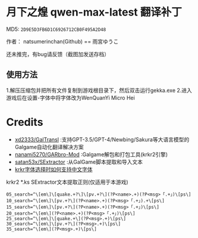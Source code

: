 # 月下之煌 qwen-max-latest 翻译补丁

MD5: `2D9E5D3FB6D1C6926712CB0F495A2D48`

作者： natsumerinchan(Github) == 雨宮ゆうこ

还未推完，有bug请反馈（截图加发送存档）

## 使用方法
1.解压压缩包并把所有文件复制到游戏根目录下，然后双击运行gekka.exe
2.进入游戏后在设置-字体中将字体改为WenQuanYi Micro Hei

# Credits

- [xd2333/GalTransl](https://github.com/xd2333/GalTransl.git) :支持GPT-3.5/GPT-4/Newbing/Sakura等大语言模型的Galgame自动化翻译解决方案
- [nanami5270/GARbro-Mod](https://github.com/nanami5270/GARbro-Mod.git) :Galgame解包和打包工具(krkr2引擎)
- [satan53x/SExtractor](https://github.com/satan53x/SExtractor.git) :从GalGame脚本提取和导入文本
- [krkr字体选择时如何支持中文字体](https://zhuanlan.zhihu.com/p/21775023)

krkr2 *.ks SExtractor文本提取正则(仅适用于本游戏)
```
05_search=^\[em\]\[quake.+?\]\[pv.+?\](?P<name>.+)(?P<msg>「.+」)\[ps\]
10_search=^\[em\]\[pv.+?\](?P<name>.+)(?P<msg>「.+」).+\[ps\]
15_search=^\[em\]\[pv.+?\](?P<name>.+)(?P<msg>「.+」)\[ps\]
20_search=^\[em\](?P<name>.+)(?P<msg>「.+」)\[ps\]
25_search=^\[em\]\[quake.+\](?P<msg>.+)\[ps\]
30_search=^\[em\]\[pv.+?\](?P<msg>.+)\[ps\]
35_search=^\[em\](?P<msg>.+)\[ps\]
```
